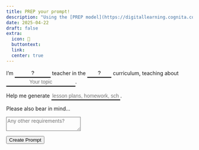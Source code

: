 ```yaml
---
title: PREP your prompt!
description: "Using the [PREP model](https://digitallearning.cognita.com/before-teaching/before-teaching-initial-contextual-content-planning/) to craft the perfect prompt"
date: 2025-04-22
draft: false
extra:
  icon: 🎨
  buttontext:
  link:
  center: true
---
```


<style>

select,input {
    text-align:center;
    border:none;
    font-size: 1em;
    font-style:inherit;
    background:none !important;
    -webkit-appearance: none;
      -moz-appearance: none;
      appearance: none;
      background: url("data:image/svg+xml;utf8,<svg xmlns='http://www.w3.org/2000/svg' width='100' height='100' fill='%238C98F2'><polygon points='0,0 100,0 50,50'/></svg>") no-repeat;
      background-size: 12px;
      background-position: calc(100% - 20px) center;
      background-repeat: no-repeat;
      background-color: #efefef;
    border-bottom: 2px solid black;
    border-radius: 0px;
    padding:0.2em;
}

textarea {
    background: none;
    border-radius: 0px;
    font-family:inherit;
}

option:disabled {
    color: gray;
    background-color: #efefef; /* Same background color as the select */
    cursor: not-allowed; /* Change cursor to indicate the option is not selectable */
}

</style>


<p> I’m <select id=role required>
    <option value="" disabled selected>?</option>
    <option value="an Early Years">an Early Years</option>
    <option value="a Primary">a Primary</option>
    <option value="a Secondary">a Secondary</option>
</select> teacher in the <select id=curriculum>
    <option value="" disabled selected>?</option>
    <option value="British">British</option>
    <option value="American">American</option>
    <option value="IB / MYP">IB / MYP</option>
</select> curriculum, teaching about <input placeholder="Your topic" id=topic>.</p>

Help me generate <input id="object" placeholder="lesson plans, homework, schemes of work...">. 

Please also bear in mind...

<textarea placeholder="Any other requirements?"></textarea>

<button id=button>Create Prompt</button>

<blockquote id=result>

</blockquote>
<button id="gogpt" style="visibility:hidden;">Start chatting ↗</button>

<br>

<script>
    document.getElementById('gogpt').onclick = function() {
        const resultText = document.getElementById('result').innerText;
        navigator.clipboard.writeText(resultText).then(function() {
          const encodedText = encodeURIComponent(resultText);
          window.open(`https://claude.ai/new?q=${encodedText}`, '_blank');
        }, function(err) {
            console.error('Could not copy text: ', err);
        });
    };
</script>

<script>

document.getElementById('button').addEventListener('click', function() {
    const topic = document.getElementById('topic').value;
    const role = document.getElementById('role').value;
    const curriculum = document.getElementById('curriculum').value;
    const object = document.getElementById('object').value;
    const additionalNotes = document.querySelector('textarea').value;
    var resultBlock = document.getElementById('result');

    if (role && curriculum && topic) {
        var prompt = `I am ${role} teacher in the ${curriculum} curriculum, teaching about ${topic}. You are an expert teaching assistant, specialising in the teaching of ${topic}. Please provide me with ${object} on the topic of ${topic}, suitable for students in ${role} studying the ${curriculum}.
          `;
        if (additionalNotes) {
            prompt += ` Also, please consider: ${additionalNotes}.`;
        }
        resultBlock.innerText = prompt + ` Please suggest suitable materials and activities for ${topic}.`;
        document.getElementById('button').innerText = 'Make new prompt'
        document.getElementById('gogpt').style.visibility = 'visible';
        
    } else {
        resultBlock.innerText = 'Please fill in all fields.';
    }
});

</script>
